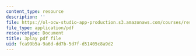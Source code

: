 ```yaml
---
content_type: resource
description: ''
file: https://ol-ocw-studio-app-production.s3.amazonaws.com/courses/res-15-003-shaping-the-future-of-work-15-662x-spring-2016/fca99b5a9a6ddd7b5d7fd51405c8a9d2_cLfyjIlu9Uw.pdf
file_type: application/pdf
resourcetype: Document
title: 3play pdf file
uid: fca99b5a-9a6d-dd7b-5d7f-d51405c8a9d2
---
```

